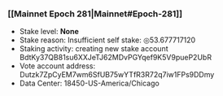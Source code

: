 ### [[Mainnet Epoch 281|Mainnet#Epoch-281]]
* Stake level: **None**
* Stake reason: Insufficient self stake: ◎53.677717120
* Staking activity: creating new stake account BdtKy37QB81su6XXJeTJ62MDvPGYqef9K5V9pueP2UbR
* Vote account address: Dutzk7ZpCyEM7wm6SfUB75wYTfR3R72q7iw1FPs9DDmy
* Data Center: 18450-US-America/Chicago